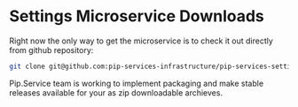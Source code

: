 # Settings Microservice Downloads

Right now the only way to get the microservice is to check it out directly from github repository:

```bash
git clone git@github.com:pip-services-infrastructure/pip-services-settings-node.git
```

Pip.Service team is working to implement packaging and make stable releases available for your 
as zip downloadable archieves.